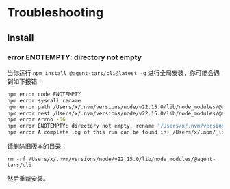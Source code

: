 # Troubleshooting

## Install

### error ENOTEMPTY: directory not empty

当你运行 `npm install @agent-tars/cli@latest -g` 进行全局安装，你可能会遇到如下报错：

```bash
npm error code ENOTEMPTY
npm error syscall rename
npm error path /Users/x/.nvm/versions/node/v22.15.0/lib/node_modules/@agent-tars/cli
npm error dest /Users/x/.nvm/versions/node/v22.15.0/lib/node_modules/@agent-tars/.cli-spATNqH2
npm error errno -66
npm error ENOTEMPTY: directory not empty, rename '/Users/x/.nvm/versions/node/v22.15.0/lib/node_modules/@agent-tars/cli' -> '/Users/x/.nvm/versions/node/v22.15.0/lib/node_modules/@agent-tars/.cli-spATNqH2'
npm error A complete log of this run can be found in: /Users/x/.npm/_logs/2025-06-19T06_56_16_371Z-debug-0.log
```

请删除旧版本的目录：

```
rm -rf /Users/x/.nvm/versions/node/v22.15.0/lib/node_modules/@agent-tars/cli
```

然后重新安装。
